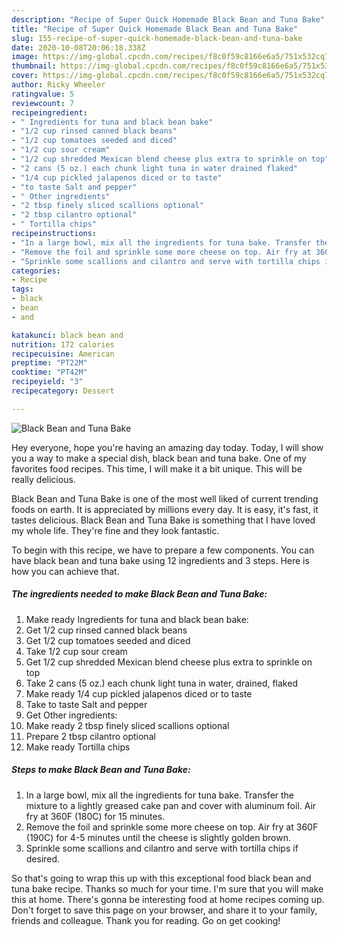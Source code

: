 ```yaml
---
description: "Recipe of Super Quick Homemade Black Bean and Tuna Bake"
title: "Recipe of Super Quick Homemade Black Bean and Tuna Bake"
slug: 155-recipe-of-super-quick-homemade-black-bean-and-tuna-bake
date: 2020-10-08T20:06:18.338Z
image: https://img-global.cpcdn.com/recipes/f8c0f59c8166e6a5/751x532cq70/black-bean-and-tuna-bake-recipe-main-photo.jpg
thumbnail: https://img-global.cpcdn.com/recipes/f8c0f59c8166e6a5/751x532cq70/black-bean-and-tuna-bake-recipe-main-photo.jpg
cover: https://img-global.cpcdn.com/recipes/f8c0f59c8166e6a5/751x532cq70/black-bean-and-tuna-bake-recipe-main-photo.jpg
author: Ricky Wheeler
ratingvalue: 5
reviewcount: 7
recipeingredient:
- " Ingredients for tuna and black bean bake"
- "1/2 cup rinsed canned black beans"
- "1/2 cup tomatoes seeded and diced"
- "1/2 cup sour cream"
- "1/2 cup shredded Mexican blend cheese plus extra to sprinkle on top"
- "2 cans (5 oz.) each chunk light tuna in water drained flaked"
- "1/4 cup pickled jalapenos diced or to taste"
- "to taste Salt and pepper"
- " Other ingredients"
- "2 tbsp finely sliced scallions optional"
- "2 tbsp cilantro optional"
- " Tortilla chips"
recipeinstructions:
- "In a large bowl, mix all the ingredients for tuna bake. Transfer the mixture to a lightly greased cake pan and cover with aluminum foil. Air fry at 360F (180C) for 15 minutes."
- "Remove the foil and sprinkle some more cheese on top. Air fry at 360F (190C) for 4-5 minutes until the cheese is slightly golden brown."
- "Sprinkle some scallions and cilantro and serve with tortilla chips if desired."
categories:
- Recipe
tags:
- black
- bean
- and

katakunci: black bean and 
nutrition: 172 calories
recipecuisine: American
preptime: "PT22M"
cooktime: "PT42M"
recipeyield: "3"
recipecategory: Dessert

---
```



![Black Bean and Tuna Bake](https://img-global.cpcdn.com/recipes/f8c0f59c8166e6a5/751x532cq70/black-bean-and-tuna-bake-recipe-main-photo.jpg)

Hey everyone, hope you're having an amazing day today. Today, I will show you a way to make a special dish, black bean and tuna bake. One of my favorites food recipes. This time, I will make it a bit unique. This will be really delicious.

Black Bean and Tuna Bake is one of the most well liked of current trending foods on earth. It is appreciated by millions every day. It is easy, it's fast, it tastes delicious. Black Bean and Tuna Bake is something that I have loved my whole life. They're fine and they look fantastic.




To begin with this recipe, we have to prepare a few components. You can have black bean and tuna bake using 12 ingredients and 3 steps. Here is how you can achieve that.

<!--inarticleads1-->

##### The ingredients needed to make Black Bean and Tuna Bake:

1. Make ready  Ingredients for tuna and black bean bake:
1. Get 1/2 cup rinsed canned black beans
1. Get 1/2 cup tomatoes seeded and diced
1. Take 1/2 cup sour cream
1. Get 1/2 cup shredded Mexican blend cheese plus extra to sprinkle on top
1. Take 2 cans (5 oz.) each chunk light tuna in water, drained, flaked
1. Make ready 1/4 cup pickled jalapenos diced or to taste
1. Take to taste Salt and pepper
1. Get  Other ingredients:
1. Make ready 2 tbsp finely sliced scallions optional
1. Prepare 2 tbsp cilantro optional
1. Make ready  Tortilla chips




<!--inarticleads2-->

##### Steps to make Black Bean and Tuna Bake:

1. In a large bowl, mix all the ingredients for tuna bake. Transfer the mixture to a lightly greased cake pan and cover with aluminum foil. Air fry at 360F (180C) for 15 minutes.
1. Remove the foil and sprinkle some more cheese on top. Air fry at 360F (190C) for 4-5 minutes until the cheese is slightly golden brown.
1. Sprinkle some scallions and cilantro and serve with tortilla chips if desired.




So that's going to wrap this up with this exceptional food black bean and tuna bake recipe. Thanks so much for your time. I'm sure that you will make this at home. There's gonna be interesting food at home recipes coming up. Don't forget to save this page on your browser, and share it to your family, friends and colleague. Thank you for reading. Go on get cooking!
